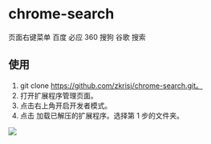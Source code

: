 # chrome-search
页面右键菜单 百度 必应 360 搜狗 谷歌 搜索

## 使用
1. git clone https://github.com/zkrisj/chrome-search.git。
2. 打开扩展程序管理页面。
3. 点击右上角开启开发者模式。
4. 点击 加载已解压的扩展程序。选择第 1 步的文件夹。

![](https://p6-juejin.byteimg.com/tos-cn-i-k3u1fbpfcp/095dc0e947fe4638832d3064b4eac1b8~tplv-k3u1fbpfcp-watermark.image?)
